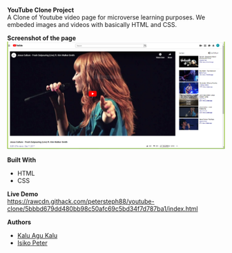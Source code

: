 **YouTube Clone Project** <br/>
A Clone of Youtube video page for microverse learning purposes. We embeded images and videos with basically HTML and CSS.

**Screenshot of the page**
<img src="dependencies/youtube-clonescreenshot1.PNG" alt="Page Screenshot"/>

**Built With**
- HTML 
- CSS

**Live Demo** <br/>
https://rawcdn.githack.com/petersteph88/youtube-clone/5bbbd679dd480bb98c50afc69c5bd34f7d787ba1/index.html

**Authors**
- [Kalu Agu Kalu](https://github.com/Godswilly)
- [Isiko Peter](https://github.com/petersteph88)


